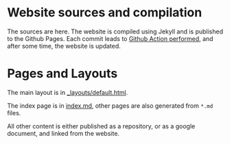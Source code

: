 # Website sources and compilation

The sources are here. The website is compiled using Jekyll and is published to the Github Pages. 
Each commit leads to [Github Action performed](https://github.com/usce2qc/usce2qc.github.io/actions), and after some time, the website is updated.

# Pages and Layouts

The main layout is in [_layouts/default.html](_layouts/default.html).

The index page is in [index.md](index.md), other pages are also generated from `*.md` files.

All other content is either published as a repository, or as a google document, and linked from the website.
